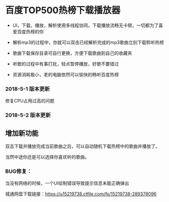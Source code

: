 # 百度TOP500热榜下载播放器

* UI，下载，播放，解析使用多线程协同，下载播放流畅无卡顿，一切都为了喜爱百度热榜的你

* 解析mp3的过程中，你就可以双击已经解析完成的mp3歌曲立刻下载聆听热榜

* 歌曲下载保存目录可自行更换，方便下载歌曲到自己的收藏夹

* 听歌的过程中有事打扰，轻点暂停播放，好歌不要错过

* 资源消耗极小，老的电脑依然可以愉快的畅听百度热榜



### 2018-5-1 版本更新

修复CPU占用过高的问题

### 2018-5-2 版本更新

## 增加新功能

双击下载并播放完成当前歌曲之后，可以自动随机下载热榜中的歌曲并播放了。

当然中途你还是可以选择你喜欢听的歌曲。

### BUG修复：

当没有网络的时候，一个UI绘制错误导致提示信息未能正确弹出

城通网盘下载链接：https://u15219738.ctfile.com/fs/15219738-289378096
